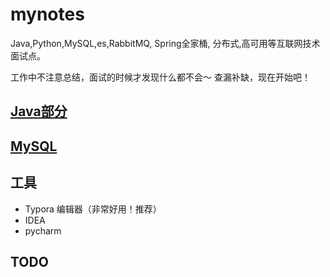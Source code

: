 # mynotes
Java,Python,MySQL,es,RabbitMQ, Spring全家桶, 分布式,高可用等互联网技术面试点。



工作中不注意总结，面试的时候才发现什么都不会～ 查漏补缺，现在开始吧！

## [Java部分](./Java/Java复习笔记.md)

## [MySQL](./MySQL/MySQL复习笔记.md)

## 工具

* Typora 编辑器（非常好用！推荐）
* IDEA
* pycharm

## TODO
